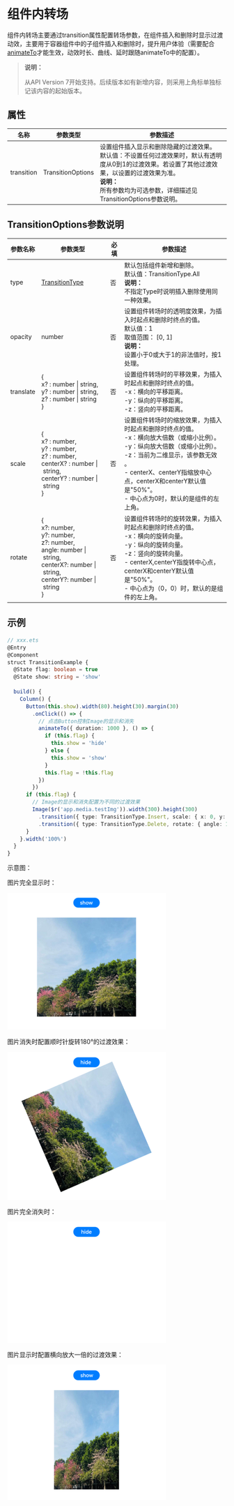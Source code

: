 # 组件内转场

组件内转场主要通过transition属性配置转场参数，在组件插入和删除时显示过渡动效，主要用于容器组件中的子组件插入和删除时，提升用户体验（需要配合[animateTo](ts-explicit-animation.md)才能生效，动效时长、曲线、延时跟随animateTo中的配置）。 

>  **说明：**
>
>  从API Version 7开始支持。后续版本如有新增内容，则采用上角标单独标记该内容的起始版本。


## 属性


| 名称 | 参数类型 | 参数描述 |
| -------- | -------- | -------- |
| transition | TransitionOptions | 设置组件插入显示和删除隐藏的过渡效果。<br/>默认值：不设置任何过渡效果时，默认有透明度从0到1的过渡效果。若设置了其他过渡效果，以设置的过渡效果为准。<br/>**说明：** <br/>所有参数均为可选参数，详细描述见TransitionOptions参数说明。 |

## TransitionOptions参数说明

| 参数名称 | 参数类型 | 必填 | 参数描述 |
| -------- | -------- | -------- | -------- |
| type | [TransitionType](ts-appendix-enums.md#transitiontype)  | 否 | 默认包括组件新增和删除。<br/>默认值：TransitionType.All<br/>**说明：**<br/>不指定Type时说明插入删除使用同一种效果。 |
| opacity | number | 否 | 设置组件转场时的透明度效果，为插入时起点和删除时终点的值。<br/>默认值：1<br/>取值范围： [0, 1]<br/>**说明：** <br/>设置小于0或大于1的非法值时，按1处理。 |
| translate | {<br/>x?&nbsp;:&nbsp;number&nbsp;\|&nbsp;string,<br/>y?&nbsp;:&nbsp;number&nbsp;\|&nbsp;string,<br/>z?&nbsp;:&nbsp;number&nbsp;\|&nbsp;string<br/>} | 否 | 设置组件转场时的平移效果，为插入时起点和删除时终点的值。<br/>-x：横向的平移距离。<br/>-y：纵向的平移距离。<br/>-z：竖向的平移距离。|
| scale | {<br/>x?&nbsp;:&nbsp;number,<br/>y?&nbsp;:&nbsp;number,<br/>z?&nbsp;:&nbsp;number,<br/>centerX?&nbsp;:&nbsp;number&nbsp;\|&nbsp;string,<br/>centerY?&nbsp;:&nbsp;number&nbsp;\|&nbsp;string<br/>} | 否 | 设置组件转场时的缩放效果，为插入时起点和删除时终点的值。<br/>-x：横向放大倍数（或缩小比例）。<br/>-y：纵向放大倍数（或缩小比例）。<br/>-z：当前为二维显示，该参数无效 。<br/>-&nbsp;centerX、centerY指缩放中心点，centerX和centerY默认值是"50%"。<br/>-&nbsp;中心点为0时，默认的是组件的左上角。 |
| rotate | {<br/>x?:&nbsp;number,<br/>y?:&nbsp;number,<br/>z?:&nbsp;number,<br/>angle:&nbsp;number&nbsp;\|&nbsp;string,<br/>centerX?:&nbsp;number&nbsp;\|&nbsp;string,<br/>centerY?:&nbsp;number&nbsp;\|&nbsp;string<br/>} | 否 | 设置组件转场时的旋转效果，为插入时起点和删除时终点的值。<br/>-x：横向的旋转向量。<br/>-y：纵向的旋转向量。<br/>-z：竖向的旋转向量。<br/>-&nbsp;centerX,centerY指旋转中心点，centerX和centerY默认值是"50%"。<br/>-&nbsp;中心点为（0，0）时，默认的是组件的左上角。 |


## 示例

```ts
// xxx.ets
@Entry
@Component
struct TransitionExample {
  @State flag: boolean = true
  @State show: string = 'show'

  build() {
    Column() {
      Button(this.show).width(80).height(30).margin(30)
        .onClick(() => {
          // 点击Button控制Image的显示和消失
          animateTo({ duration: 1000 }, () => {
            if (this.flag) {
              this.show = 'hide'
            } else {
              this.show = 'show'
            }
            this.flag = !this.flag
          })
        })
      if (this.flag) {
        // Image的显示和消失配置为不同的过渡效果
        Image($r('app.media.testImg')).width(300).height(300)
          .transition({ type: TransitionType.Insert, scale: { x: 0, y: 1.0 } })
          .transition({ type: TransitionType.Delete, rotate: { angle: 180 } })
      }
    }.width('100%')
  }
}
```

示意图：

图片完全显示时：

![animationComponent1](figures/animationComponent1.png)

图片消失时配置顺时针旋转180°的过渡效果：

![animationComponent3](figures/animationComponent3.png)

图片完全消失时：

![animationComponent2](figures/animationComponent2.png)

图片显示时配置横向放大一倍的过渡效果：

![animationComponent4](figures/animationComponent4.png)